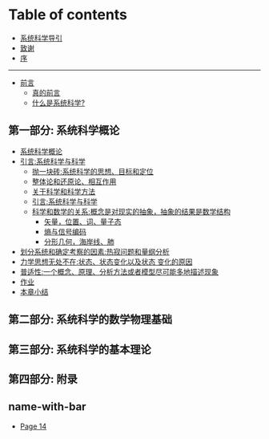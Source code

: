 # Table of contents
* [系统科学导引](README.md)
* [致谢](Acknowledgements.md)
* [序](Preface.md)

***

* [前言](前言/前言.md)
  * [真的前言](前言/真的前言.md)
  * [什么是系统科学?](前言/什么是系统科学?.md)

## 第一部分: 系统科学概论

* [系统科学概论](一：概论/README.md)
* [引言:系统科学与科学](一：概论/引言/README.md)
  * [抛一块砖:系统科学的思想、目标和定位](一：概论/引言/Ideas-Goals-Orientation.md)
  * [整体论和还原论、相互作用]()
  * [关于科学和科学方法]()
  * [引言:系统科学与科学]()
  * [科学和数学的关系:概念是对现实的抽象，抽象的结果是数学结构]()
    * [矢量，位置、词、量子态]()
    * [熵与信号编码]()
    * [分形几何，海岸线、肺]()
* [划分系统和确定考察的因素:热寂问题和量纲分析]()
* [力学思想无处不在:状态、状态变化以及状态 变化的原因]()
* [普适性:一个概念、原理、分析方法或者模型尽可能多地描述现象]()
* [作业]()
* [本章小结]()

## 第二部分: 系统科学的数学物理基础

## 第三部分: 系统科学的基本理论

## 第四部分: 附录

## name-with-bar

* [Page 14](name-with-bar/page-14.md)
